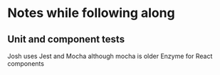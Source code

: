 # Notes while following along

## Unit and component tests
Josh uses Jest and Mocha although mocha is older
Enzyme for React components